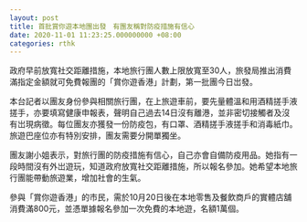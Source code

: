 ```yaml
---
layout: post
title: 首批賞你遊本地團出發　有團友稱對防疫措施有信心
date: 2020-11-01 11:23:25.000000000 +08:00
categories: rthk
---
```


政府早前放寬社交距離措施，本地旅行團人數上限放寬至30人，旅發局推出消費滿指定金額就可免費報團的「賞你遊香港」計劃，第一批團今日岀發。

本台記者以團友身份參與相關旅行團，在上旅遊車前，要先量體溫和用酒精搓手液搓手，亦要填寫健康申報表，聲明自己過去14日沒有離港，並非密切接觸者及沒有岀現病徵。每位團友亦獲發一份防疫包，有口罩、酒精搓手液搓手和消毒紙巾。旅遊巴座位亦有特別安排，團友需要分開單獨坐。

團友謝小姐表示，對旅行團的防疫措施有信心，自己亦會自備防疫用品。她指有一段時間沒有外岀遊玩，知道政府放寬社交距離措施，所以報名參加。她希望本地旅行團能帶動旅遊業，增加社會的生氣。

參與「賞你遊香港」的市民，需於10月20日後在本地零售及餐飲商戶的實體店舖消費滿800元，並憑單據報名參加一次免費的本地遊，名額1萬個。
